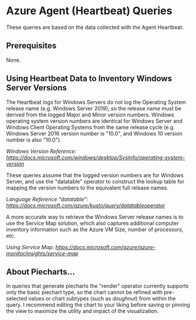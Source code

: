 # Azure Agent (Heartbeat) Queries

These queries are based on the data collected with the Agent Heartbeat.

## Prerequisites

None.

## Using Heartbeat Data to Inventory Windows Server Versions

The Heartbeat logs for Windows Servers do not log the Operating System release name (e.g. Windows Server 2019), so the release name must be derived from the logged Major and Minor version numbers. Windows operating system version numbers are identical for Windows Server and Windows Client Operating Systems from the same release cycle (e.g.  Windows Server 2016 version number is "10.0", and Windows 10 version number is also "10.0").

*Windows Version Reference: <https://docs.microsoft.com/windows/desktop/SysInfo/operating-system-version>*

These queries assume that the logged version numbers are for Windows Server, and use the "datatable" operator to construct the lookup table for mapping the version numbers to the equivalent full release names.

*Language Reference "datatable": <https://docs.microsoft.com/azure/kusto/query/datatableoperator>*

A more accurate way to retrieve the Windows Server release names is to use the Service Map solution, which also captures additional computer inventory information such as the Azure VM Size, number of processors, etc.

*Using Service Map: <https://docs.microsoft.com/azure/azure-monitor/insights/service-map>*

## About Piecharts...

In queries that generate piecharts the "render" operator currently supports only the basic piechart type, so the chart cannot be refined with pre-selected values or chart subtypes (such as *doughnut*) from within the query. I recommend editing the chart to your liking before saving or pinning the view to maximize the utility and impact of the visualization.
